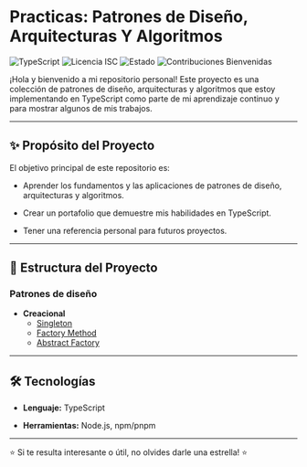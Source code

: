 # Practicas: Patrones de Diseño, Arquitecturas Y Algoritmos

![TypeScript](https://img.shields.io/badge/TypeScript-%23007ACC.svg?style=flat-square&logo=typescript&logoColor=white) ![Licencia ISC](https://img.shields.io/badge/Licencia-ISC-blue.svg?style=flat-square) ![Estado](https://img.shields.io/badge/Estado-En%20Desarrollo-orange?style=flat-square) ![Contribuciones Bienvenidas](https://img.shields.io/badge/Contribuciones-Bienvenidas-brightgreen.svg?style=flat-square)

¡Hola y bienvenido a mi repositorio personal! Este proyecto es una colección de patrones de diseño, arquitecturas y algoritmos que estoy implementando en TypeScript como parte de mi aprendizaje continuo y para mostrar algunos de mis trabajos.

---

## ✨ Propósito del Proyecto

El objetivo principal de este repositorio es:

- Aprender los fundamentos y las aplicaciones de patrones de diseño, arquitecturas y algoritmos.

- Crear un portafolio que demuestre mis habilidades en TypeScript.

- Tener una referencia personal para futuros proyectos.

---

## 📁 Estructura del Proyecto

### Patrones de diseño

- **Creacional**
  - [Singleton](https://refactoring.guru/es/design-patterns/singleton)
  - [Factory Method](https://refactoring.guru/es/design-patterns/factory-method)
  - [Abstract Factory](https://refactoring.guru/es/design-patterns/abstract-factory)

---

## 🛠️ Tecnologías

- **Lenguaje:** TypeScript

- **Herramientas:** Node.js, npm/pnpm

---

⭐ Si te resulta interesante o útil, no olvides darle una estrella! ⭐
